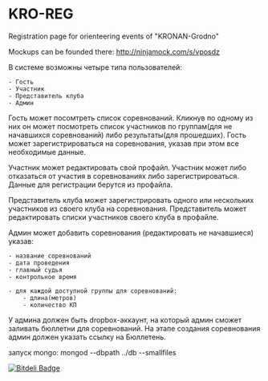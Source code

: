 KRO-REG
=======

Registration page for orienteering events of "KRONAN-Grodno"

Mockups can be founded there:
http://ninjamock.com/s/vposdz

В системе возможны четыре типа пользователей:

	- Гость
	- Участник
	- Представитель клуба
	- Админ
	
Гость может посомтреть список соревнований. Кликнув по одному из них он может посмотреть список участников по группам(для не начавшихся соревнований) либо результаты(для прошедших). Гость может зарегистрироваться на соревнования, указав при этом все необходимые данные.

Участник может редактировать свой профайл. Участник может либо отказаться от участия в соревнованиях либо зарегистрироваться. Данные для регистрации берутся из профайла.

Представитель клуба может зарегистрировать одного или нескольких участников из своего клуба на соревнования. Представитель может редактировать списки участников своего клуба в профайле.

Админ может добавить соревнования (редактировать не начавшиеся) указав:

	- название соревнований
	- дата проведения
	- главный судья
	- контрольное время
	
	- для каждой доступной группы для соревнований:
		- длина(метров)
		- количество КП

У админа должен быть dropbox-аккаунт, на который админ сможет заливать бюллетни для соревнований. На этапе создания соревнования админ должен указать ссылку на Бюллетень.

запуск mongo:
mongod --dbpath ../db --smallfiles

[![Bitdeli Badge](https://d2weczhvl823v0.cloudfront.net/godfreel/kro-reg/trend.png)](https://bitdeli.com/free "Bitdeli Badge")

